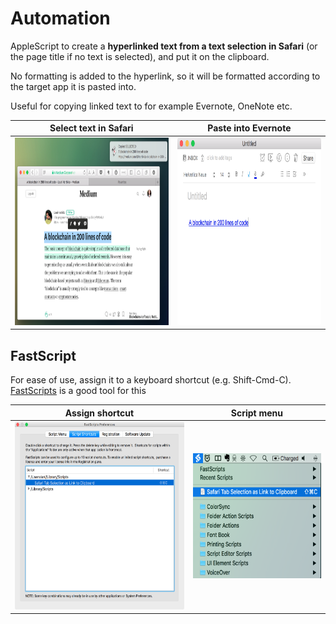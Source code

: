 # Automation

AppleScript to create a **hyperlinked text from a text selection in Safari** (or the page title if no text is selected), and put it on the clipboard. 

No formatting is added to the hyperlink, so it will be formatted according to the target app it is pasted into.

Useful for copying linked text to for example Evernote, OneNote etc.

Select text in Safari |Paste into Evernote
------------ | -------------
 <img src="/images/select-text-in-safari.png" height="300"> |  <img src="/images/paste-hyperlink-to-evernote.png" height="300">

## FastScript
For ease of use, assign it to a keyboard shortcut (e.g. Shift-Cmd-C). [FastScripts][fastscripts] is a good tool for this

Assign shortcut | Script menu
------------ | -------------
<img src="/images/fastscript-script-shortcuts.png" height="300"> | <img src="/images/fastscript-menu.png" height="200">


[fastscripts]:https://red-sweater.com/fastscripts/

